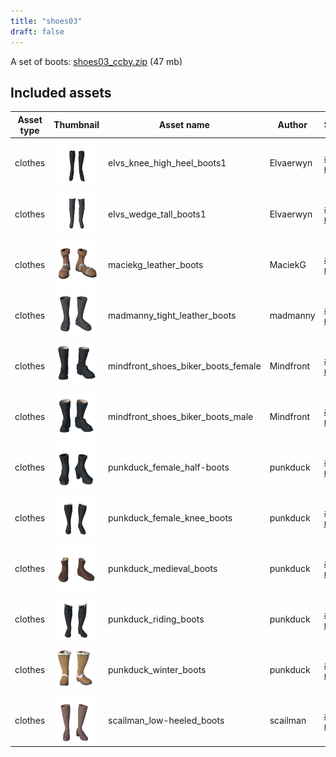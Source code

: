```yaml
---
title: "shoes03"
draft: false
---
```


A set of boots: [shoes03_ccby.zip](http://files.makehumancommunity.org/asset_packs/shoes03/shoes03_ccby.zip) (47 mb)


## Included assets

| Asset type | Thumbnail | Asset name | Author | Source | License |
| ---------- | --------- | ---------- | ------ | ------ | ------- |
| clothes | ![elvs_knee_high_heel_boots1.png](elvs_knee_high_heel_boots1.png) | elvs_knee_high_heel_boots1 | Elvaerwyn | [asset repo](http://www.makehumancommunity.org/node/1380) | CC-BY |
| clothes | ![elvs_wedge_tall_boots1.png](elvs_wedge_tall_boots1.png) | elvs_wedge_tall_boots1 | Elvaerwyn | [asset repo](http://www.makehumancommunity.org/node/1916) | CC-BY |
| clothes | ![maciekg_leather_boots.png](maciekg_leather_boots.png) | maciekg_leather_boots | MaciekG | [asset repo](http://www.makehumancommunity.org/node/1461) | CC-BY |
| clothes | ![madmanny_tight_leather_boots.png](madmanny_tight_leather_boots.png) | madmanny_tight_leather_boots | madmanny | [asset repo](http://www.makehumancommunity.org/node/1448) | CC-BY |
| clothes | ![mindfront_shoes_biker_boots_female.png](mindfront_shoes_biker_boots_female.png) | mindfront_shoes_biker_boots_female | Mindfront | [asset repo](http://www.makehumancommunity.org/node/623) | CC-BY |
| clothes | ![mindfront_shoes_biker_boots_male.png](mindfront_shoes_biker_boots_male.png) | mindfront_shoes_biker_boots_male | Mindfront | [asset repo](http://www.makehumancommunity.org/node/624) | CC-BY |
| clothes | ![punkduck_female_half-boots.png](punkduck_female_half-boots.png) | punkduck_female_half-boots | punkduck | [asset repo](http://www.makehumancommunity.org/node/958) | CC-BY |
| clothes | ![punkduck_female_knee_boots.png](punkduck_female_knee_boots.png) | punkduck_female_knee_boots | punkduck | [asset repo](http://www.makehumancommunity.org/node/817) | CC-BY |
| clothes | ![punkduck_medieval_boots.png](punkduck_medieval_boots.png) | punkduck_medieval_boots | punkduck | [asset repo](http://www.makehumancommunity.org/node/1381) | CC-BY |
| clothes | ![punkduck_riding_boots.png](punkduck_riding_boots.png) | punkduck_riding_boots | punkduck | [asset repo](http://www.makehumancommunity.org/node/1566) | CC-BY |
| clothes | ![punkduck_winter_boots.png](punkduck_winter_boots.png) | punkduck_winter_boots | punkduck | [asset repo](http://www.makehumancommunity.org/node/444) | CC-BY |
| clothes | ![scailman_low-heeled_boots.png](scailman_low-heeled_boots.png) | scailman_low-heeled_boots | scailman | [asset repo](http://www.makehumancommunity.org/node/853) | CC-BY |
